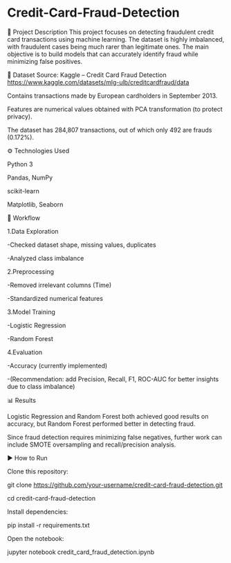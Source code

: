 # Credit-Card-Fraud-Detection
📖 Project Description
This project focuses on detecting fraudulent credit card transactions using machine learning. The dataset is highly imbalanced, with fraudulent cases being much rarer than legitimate ones. The main objective is to build models that can accurately identify fraud while minimizing false positives.



📂 Dataset
Source: Kaggle – Credit Card Fraud Detection
https://www.kaggle.com/datasets/mlg-ulb/creditcardfraud/data

Contains transactions made by European cardholders in September 2013.

Features are numerical values obtained with PCA transformation (to protect privacy).

The dataset has 284,807 transactions, out of which only 492 are frauds (0.172%).



⚙️ Technologies Used

Python 3

Pandas, NumPy

scikit-learn

Matplotlib, Seaborn



🚀 Workflow


1.Data Exploration

 -Checked dataset shape, missing values, duplicates
 
 -Analyzed class imbalance

 
2.Preprocessing

 -Removed irrelevant columns (Time)
 
 -Standardized numerical features

 
3.Model Training

 -Logistic Regression
 
 -Random Forest

 
4.Evaluation

 -Accuracy (currently implemented)
 
 -(Recommendation: add Precision, Recall, F1, ROC-AUC for better insights due to class imbalance)
 


 📊 Results

Logistic Regression and Random Forest both achieved good results on accuracy, but Random Forest performed better in detecting fraud.

Since fraud detection requires minimizing false negatives, further work can include SMOTE oversampling and recall/precision analysis.



▶️ How to Run

Clone this repository:

git clone https://github.com/your-username/credit-card-fraud-detection.git

cd credit-card-fraud-detection


Install dependencies:

pip install -r requirements.txt


Open the notebook:

jupyter notebook credit_card_fraud_detection.ipynb
